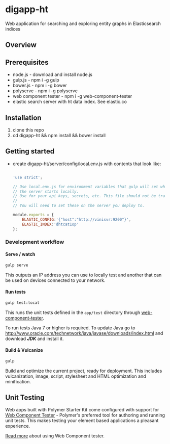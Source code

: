 # digapp-ht
Web application for searching and exploring entity graphs in Elasticsearch indices

## Overview

## Prerequisites
* node.js - download and install node.js
* gulp.js - npm i -g gulp
* bower.js - npm i -g bower
* polyserve - npm i -g polyserve
* web component tester - npm i -g web-component-tester
* elastic search server with ht data index.  See elastic.co

## Installation
1. clone this repo
2. cd digapp-ht && npm install && bower install

## Getting started
* create digapp-ht/server/config/local.env.js with contents that look like:

    ```JavaScript

    'use strict';

    // Use local.env.js for environment variables that gulp will set when 
    // the server starts locally.
    // Use for your api keys, secrets, etc. This file should not be tracked by git.
    //
    // You will need to set these on the server you deploy to.

    module.exports = {
        ELASTIC_CONFIG:'{"host":"http://vinisvr:9200"}',
        ELASTIC_INDEX:'dhtcat1op'
    };
  ```
### Development workflow

#### Serve / watch

```sh
gulp serve
```

This outputs an IP address you can use to locally test and another that can be used on devices connected to your network.

#### Run tests

```sh
gulp test:local
```

This runs the unit tests defined in the `app/test` directory through [web-component-tester](https://github.com/Polymer/web-component-tester).

To run tests Java 7 or higher is required. To update Java go to http://www.oracle.com/technetwork/java/javase/downloads/index.html and download ***JDK*** and install it.

#### Build & Vulcanize

```sh
gulp
```

Build and optimize the current project, ready for deployment. This includes vulcanization, image, script, stylesheet and HTML optimization and minification.


## Unit Testing

Web apps built with Polymer Starter Kit come configured with support for [Web Component Tester](https://github.com/Polymer/web-component-tester) - Polymer's preferred tool for authoring and running unit tests. This makes testing your element based applications a pleasant experience.

[Read more](https://github.com/Polymer/web-component-tester#html-suites) about using Web Component tester.



